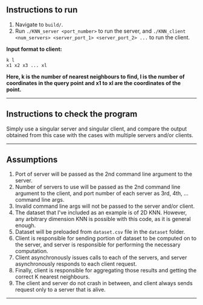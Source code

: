 ## Instructions to run

1. Navigate to `build/`. 
2. Run `./KNN_server <port_number>` to run the server, and `./KNN_client <num_servers> <server_port_1> <server_port_2> ...` to run the client.  

**Input format to client:**
```
k l
x1 x2 x3 ... xl
```
**Here, k is the number of nearest neighbours to find, l is the number of coordinates in the query point and x1 to xl are the coordinates of the point.**

---

## Instructions to check the program

Simply use a singular server and singular client, and compare the output obtained from this case with the cases with multiple servers and/or clients.

---

## Assumptions
1. Port of server will be passed as the 2nd command line argument to the server.
2. Number of servers to use will be passed as the 2nd command line argument to the client, and port number of each server as 3rd, 4th, ... command line args.
3. Invalid command line args will not be passed to the server and/or client.
4. The dataset that I've included as an example is of 2D KNN. However, any arbitrary dimension KNN is possible with this code, as it is general enough.
5. Dataset will be preloaded from `dataset.csv` file in the `dataset` folder.
6. Client is responsible for sending portion of dataset to be computed on to the server, and server is responsible for performing the necessary computation.
7. Client asynchronously issues calls to each of the servers, and server asynchronously responds to each client request.
8. Finally, client is responsible for aggregating those results and getting the correct K nearest neighbours.
9. The client and server do not crash in between, and client always sends request only to a server that is alive.

---